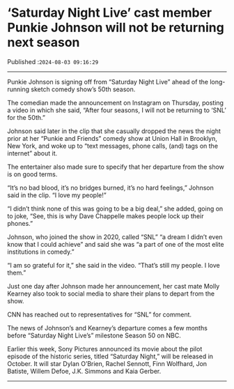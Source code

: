 # ‘Saturday Night Live’ cast member Punkie Johnson will not be returning next season

Published :`2024-08-03 09:16:29`

---

Punkie Johnson is signing off from “Saturday Night Live” ahead of the long-running sketch comedy show’s 50th season.

The comedian made the announcement on Instagram on Thursday, posting a video in which she said, “After four seasons, I will not be returning to ‘SNL’ for the 50th.”

Johnson said later in the clip that she casually dropped the news the night prior at her “Punkie and Friends” comedy show at Union Hall in Brooklyn, New York, and woke up to “text messages, phone calls, (and) tags on the internet” about it.

The entertainer also made sure to specify that her departure from the show is on good terms.

“It’s no bad blood, it’s no bridges burned, it’s no hard feelings,” Johnson said in the clip. “I love my people!”

“I didn’t think none of this was going to be a big deal,” she added, going on to joke, “See, this is why Dave Chappelle makes people lock up their phones.”

Johnson, who joined the show in 2020, called “SNL” “a dream I didn’t even know that I could achieve” and said she was “a part of one of the most elite institutions in comedy.”

“I am so grateful for it,” she said in the video. “That’s still my people. I love them.”

Just one day after Johnson made her announcement, her cast mate Molly Kearney also took to social media to share their plans to depart from the show.

CNN has reached out to representatives for “SNL” for comment.

The news of Johnson’s and Kearney’s departure comes a few months before “Saturday Night Live’s” milestone Season 50 on NBC.

Earlier this week, Sony Pictures announced its movie about the pilot episode of the historic series, titled “Saturday Night,” will be released in October. It will star Dylan O’Brien, Rachel Sennott, Finn Wolfhard, Jon Batiste, Willem Defoe, J.K. Simmons and Kaia Gerber.

---

